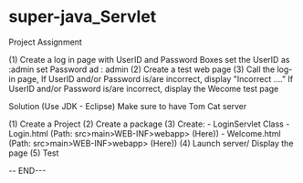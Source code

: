 # super-java_Servlet

Project Assignment

(1) Create a log in page with UserID and Password Boxes
    set the UserID as :admin
    set Password ad : admin
(2) Create a test web page
(3) Call the log-in page, 
    If UserID and/or Password is/are incorrect, display "Incorrect ...."
    If UserID and/or Password is/are incorrect, display the Wecome test page

>>>>>>>>>>>>>>>

Solution (Use JDK - Eclipse)
Make sure to have Tom Cat server

(1) Create a Project
(2) Create a package
(3) Create:
    - LoginServlet Class
    - Login.html (Path: src>main>WEB-INF>webapp> (Here))
    - Welcome.html (Path: src>main>WEB-INF>webapp> (Here))
(4) Launch server/ Display the page
(5) Test

-- END---

